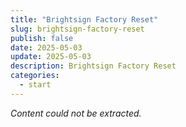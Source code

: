 ```yaml
---
title: "Brightsign Factory Reset"
slug: brightsign-factory-reset
publish: false
date: 2025-05-03
update: 2025-05-03
description: Brightsign Factory Reset
categories:
  - start
---
```


*Content could not be extracted.*
